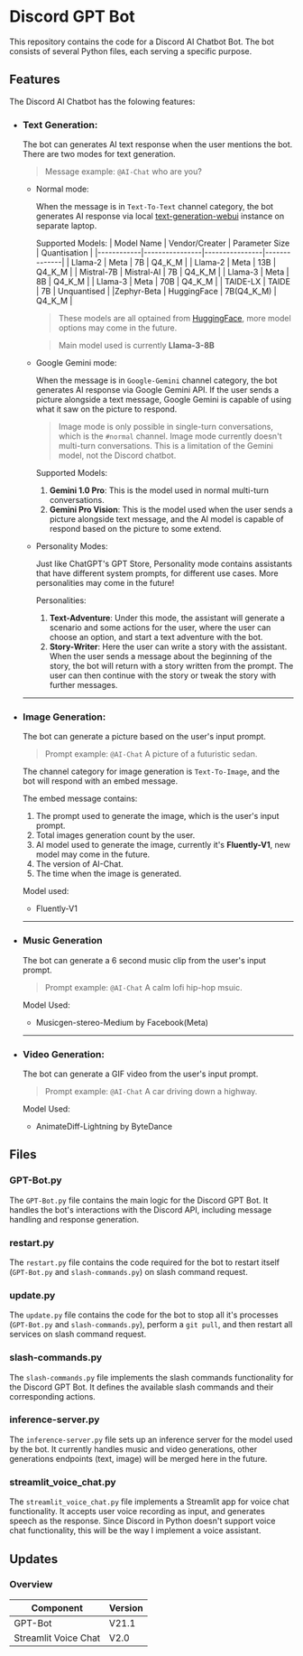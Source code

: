# Discord GPT Bot

This repository contains the code for a Discord AI Chatbot Bot. The bot consists of several Python files, each serving a specific purpose.

## Features
The Discord AI Chatbot has the folowing features:

- ### **Text Generation**: 

    The bot can generates AI text response when the user mentions the bot. There are two modes for text generation.
    > Message example: `@AI-Chat` who are you?
    
    - Normal mode:

        When the message is in `Text-To-Text` channel category, the bot generates AI response via local [text-generation-webui](https://github.com/oobabooga/text-generation-webui) instance on separate laptop.

        Supported Models:
        | Model Name | Vendor/Creater | Parameter Size | Quantisation |
        |------------|----------------|----------------|--------------|
        |   Llama-2  |      Meta      |       7B       |    Q4_K_M    |
        |   Llama-2  |      Meta      |       13B      |    Q4_K_M    |
        | Mistral-7B |   Mistral-AI   |       7B       |    Q4_K_M    |
        |   Llama-3  |      Meta      |       8B       |    Q4_K_M    |
        |   Llama-3  |      Meta      |       70B      |    Q4_K_M    |
        |  TAIDE-LX  |     TAIDE      |       7B       |  Unquantised |
        |Zephyr-Beta |   HuggingFace  |   7B(Q4_K_M)   |    Q4_K_M    |
        > These models are all optained from [HuggingFace](https://huggingface.co/), more model options may come in the future.

        > Main model used is currently **Llama-3-8B**

    - Google Gemini mode:

        When the message is in `Google-Gemini` channel category, the bot generates AI response via Google Gemini API. If the user sends a picture alongside a text message, Google Gemini is capable of using what it saw on the picture to respond.
        > Image mode is only possible in single-turn conversations, which is the `#normal` channel. Image mode currently doesn't multi-turn conversations. This is a limitation of the Gemini model, not the Discord chatbot.

        Supported Models:
        1. **Gemini 1.0 Pro**: This is the model used in normal multi-turn conversations.
        2. **Gemini Pro Vision**: This is the model used when the user sends a picture alongside text message, and the AI model is capable of respond based on the picture to some extend.

    - Personality Modes:

        Just like ChatGPT's GPT Store, Personality mode contains assistants that have different system prompts, for different use cases. More personalities may come in the future!

        Personalities:
        1. **Text-Adventure**: Under this mode, the assistant will generate a scenario and some actions for the user, where the user can choose an option, and start a text adventure with the bot.
        2. **Story-Writer**: Here the user can write a story with the assistant. When the user sends a message about the beginning of the story, the bot will return with a story written from the prompt. The user can then continue with the story or tweak the story with further messages.

    ---

- ### **Image Generation**:
    The bot can generate a picture based on the user's input prompt.
    > Prompt example: `@AI-Chat` A picture of a futuristic sedan.

    The channel category for image generation is `Text-To-Image`, and the bot will respond with an embed message.

    The embed message contains:

    1. The prompt used to generate the image, which is the user's input prompt.
    2. Total images generation count by the user.  
    3. AI model used to generate the image, currently it's **Fluently-V1**, new model may come in the future.
    4. The version of AI-Chat.
    5. The time when the image is generated.

    Model used:

    - Fluently-V1

    ---

- ### **Music Generation**
    The bot can generate a 6 second music clip from the user's input prompt.
    > Prompt example: `@AI-Chat` A calm lofi hip-hop msuic.

    Model Used:

    - Musicgen-stereo-Medium by Facebook(Meta)

    ---

- ### **Video Generation**:
    The bot can generate a GIF video from the user's input prompt.
    > Prompt example: `@AI-Chat` A car driving down a highway.

    Model Used:

    - AnimateDiff-Lightning by ByteDance


## Files

### GPT-Bot.py

The `GPT-Bot.py` file contains the main logic for the Discord GPT Bot. It handles the bot's interactions with the Discord API, including message handling and response generation.

### restart.py

The `restart.py` file contains the code required for the bot to restart itself (`GPT-Bot.py` and `slash-commands.py`) on slash command request.

### update.py

The `update.py` file contains the code for the bot to stop all it's processes (`GPT-Bot.py` and `slash-commands.py`), perform a `git pull`, and then restart all services on slash command request.

### slash-commands.py

The `slash-commands.py` file implements the slash commands functionality for the Discord GPT Bot. It defines the available slash commands and their corresponding actions.

### inference-server.py

The `inference-server.py` file sets up an inference server for the model used by the bot. It currently handles music and video generations, other generations endpoints (text, image) will be merged here in the future.

### streamlit_voice_chat.py

The `streamlit_voice_chat.py` file implements a Streamlit app for voice chat functionality. It accepts user voice recording as input, and generates speech as the response. Since Discord in Python doesn't support voice chat functionality, this will be the way I implement a voice assistant.

## Updates

### Overview
|      Component     |Version|
|--------------------|-------|
|      GPT-Bot       | V21.1 |
|Streamlit Voice Chat| V2.0  |